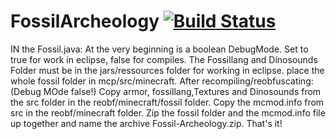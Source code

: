 FossilArcheology  [![Build Status](https://travis-ci.org/k2b6s9j/FossilArcheology.png?branch=TravisCI)](https://travis-ci.org/k2b6s9j/FossilArcheology)
================

IN the Fossil.java:
At the very beginning is a boolean DebugMode.
Set to true for work in eclipse, false for compiles.
The Fossillang and Dinosounds Folder must be in the jars/ressources folder for working in eclipse.
place the whole fossil folder in mcp/src/minecraft.
After recompiling/reobfuscating:(Debug MOde false!)
Copy armor, fossillang,Textures and Dinosounds from the src folder in the reobf/minecraft/fossil folder.
Copy the mcmod.info from src in the reobf/minecraft folder.
Zip the fossil folder and the mcmod.info file up together and name the archive Fossil-Archeology.zip.
That's it!
